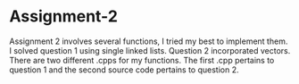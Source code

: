 # Assignment-2

Assignment 2 involves several functions, I tried my best to implement them. I solved question 1 using single linked lists. Question 2 incorporated vectors. There are two different .cpps for my functions. The first .cpp pertains to question 1 and the second source code pertains to question 2. 
